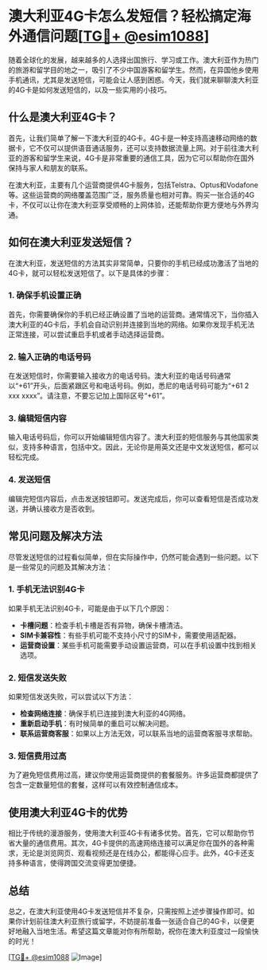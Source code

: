 # 澳大利亚4G卡怎么发短信？轻松搞定海外通信问题[[TG💪+ @esim1088](https://t.me/s/esim1088)]

随着全球化的发展，越来越多的人选择出国旅行、学习或工作。澳大利亚作为热门的旅游和留学目的地之一，吸引了不少中国游客和留学生。然而，在异国他乡使用手机通讯，尤其是发送短信，可能会让人感到困惑。今天，我们就来聊聊澳大利亚的4G卡是如何发送短信的，以及一些实用的小技巧。

## 什么是澳大利亚4G卡？

首先，让我们简单了解一下澳大利亚的4G卡。4G卡是一种支持高速移动网络的数据卡，它不仅可以提供语音通话服务，还可以支持数据流量上网。对于前往澳大利亚的游客和留学生来说，4G卡是非常重要的通信工具，因为它可以帮助你在国外保持与家人和朋友的联系。

在澳大利亚，主要有几个运营商提供4G卡服务，包括Telstra、Optus和Vodafone等。这些运营商的网络覆盖范围广泛，服务质量也相对可靠。购买一张合适的4G卡，不仅可以让你在澳大利亚享受顺畅的上网体验，还能帮助你更方便地与外界沟通。

## 如何在澳大利亚发送短信？

在澳大利亚，发送短信的方法其实非常简单，只要你的手机已经成功激活了当地的4G卡，就可以轻松发送短信了。以下是具体的步骤：

### 1. 确保手机设置正确

首先，你需要确保你的手机已经正确设置了当地的运营商。通常情况下，当你插入澳大利亚的4G卡后，手机会自动识别并连接到当地的网络。如果你发现手机无法正常连接，可以尝试重启手机或者手动选择运营商。

### 2. 输入正确的电话号码

在发送短信时，你需要输入接收方的电话号码。澳大利亚的电话号码通常以“+61”开头，后面紧跟区号和电话号码。例如，悉尼的电话号码可能为“+61 2 xxx xxxx”。请注意，不要忘记加上国际区号“+61”。

### 3. 编辑短信内容

输入电话号码后，你可以开始编辑短信内容了。澳大利亚的短信服务与其他国家类似，支持多种语言，包括中文。因此，无论你是用英文还是中文发送短信，都可以轻松完成。

### 4. 发送短信

编辑完短信内容后，点击发送按钮即可。发送完成后，你可以查看短信是否成功发送，并确认接收方是否收到。

## 常见问题及解决方法

尽管发送短信的过程看似简单，但在实际操作中，仍然可能会遇到一些问题。以下是一些常见的问题及其解决方法：

### 1. 手机无法识别4G卡

如果手机无法识别4G卡，可能是由于以下几个原因：
- **卡槽问题**：检查手机卡槽是否有异物，确保卡槽清洁。
- **SIM卡兼容性**：有些手机可能不支持小尺寸的SIM卡，需要使用适配器。
- **运营商设置**：某些手机可能需要手动设置运营商，可以在手机设置中找到相关选项。

### 2. 短信发送失败

如果短信发送失败，可以尝试以下方法：
- **检查网络连接**：确保手机已连接到澳大利亚的4G网络。
- **重新启动手机**：有时候简单的重启可以解决问题。
- **联系运营商客服**：如果以上方法无效，可以联系当地的运营商客服寻求帮助。

### 3. 短信费用过高

为了避免短信费用过高，建议你使用运营商提供的套餐服务。许多运营商都提供了包含一定数量短信的套餐，这样可以有效控制通信成本。

## 使用澳大利亚4G卡的优势

相比于传统的漫游服务，使用澳大利亚4G卡有诸多优势。首先，它可以帮助你节省大量的通信费用。其次，4G卡提供的高速网络连接可以满足你在国外的各种需求，无论是浏览网页、观看视频还是在线办公，都能得心应手。此外，4G卡还支持多种语言，使得跨国交流变得更加便捷。

## 总结

总之，在澳大利亚使用4G卡发送短信并不复杂，只需按照上述步骤操作即可。如果你计划前往澳大利亚旅行或留学，不妨提前准备一张适合自己的4G卡，以便更好地融入当地生活。希望这篇文章能对你有所帮助，祝你在澳大利亚度过一段愉快的时光！

[[TG💪+ @esim1088](https://t.me/s/esim1088) ![Image](https://i.postimg.cc/4NQfJmqS/Snipaste-2025-05-13-00-14-12.png)]